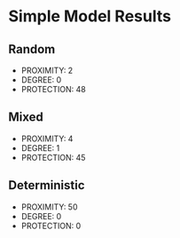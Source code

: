 # Simple Model Results

## Random

* PROXIMITY: 2
* DEGREE: 0
* PROTECTION: 48

## Mixed

* PROXIMITY: 4
* DEGREE: 1
* PROTECTION: 45

## Deterministic

* PROXIMITY: 50
* DEGREE: 0
* PROTECTION: 0


